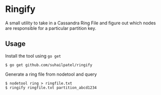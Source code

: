 # Ringify

A small utility to take in a Cassandra Ring File and figure out which nodes are
responsible for a particular partition key.

## Usage

Install the tool using `go get`

```
$ go get github.com/suhailpatel/ringify
```

Generate a ring file from nodetool and query
```
$ nodetool ring > ringfile.txt
$ ringify ringfile.txt partition_abcd1234
```

